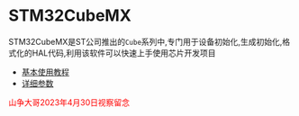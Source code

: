 # STM32CubeMX

STM32CubeMX是ST公司推出的`Cube`系列中,专门用于设备初始化,生成初始化,格式化的HAL代码,利用该软件可以快速上手使用芯片开发项目

- [基本使用教程](tutorial.md)
- [详细参数](../HAL/HAL.md)

<p style="color: red">山争大哥2023年4月30日视察留念</p>